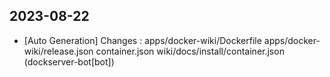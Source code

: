 
## 2023-08-22
 * [Auto Generation] Changes : apps/docker-wiki/Dockerfile apps/docker-wiki/release.json container.json wiki/docs/install/container.json (dockserver-bot[bot])
